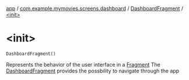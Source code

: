[app](../../index.md) / [com.example.mymovies.screens.dashboard](../index.md) / [DashboardFragment](index.md) / [&lt;init&gt;](./-init-.md)

# &lt;init&gt;

`DashboardFragment()`

Represents the behavior of the user interface in a [Fragment](#)
The [DashboardFragment](index.md) provides the possbility to navigate through the app


